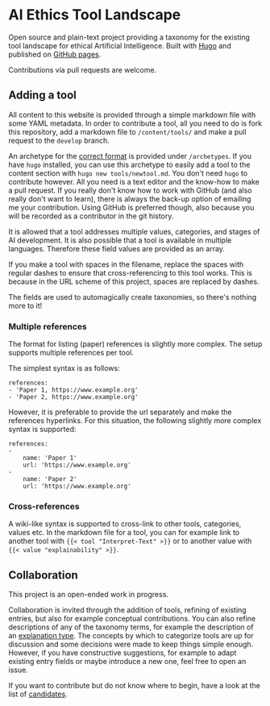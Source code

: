 # AI Ethics Tool Landscape

Open source and plain-text project providing a taxonomy for the existing tool landscape for ethical Artificial Intelligence.
Built with [Hugo](https://gohugo.io/) and published on [GitHub pages](https://edwinwenink.github.io/ai-ethics-tool-landscape/).

Contributions via pull requests are welcome.

## Adding a tool

All content to this website is provided through a simple markdown file with some YAML metadata.
In order to contribute a tool, all you need to do is fork this repository, add a markdown file to `/content/tools/` and make a pull request to the `develop` branch.

An archetype for the [correct format](/archetypes/default.md) is provided under `/archetypes`.
If you have `hugo` installed, you can use this archetype to easily add a tool to the content section with `hugo new tools/newtool.md`.
You don't need `hugo` to contribute however.
All you need is a text editor and the know-how to make a pull request.
If you really don't know how to work with GitHub (and also really don't want to learn), there is always the back-up option of emailing me your contribution.
Using GitHub is preferred though, also because you will be recorded as a contributor in the git history.

It is allowed that a tool addresses multiple values, categories, and stages of AI development.
It is also possible that a tool is available in multiple languages.
Therefore these field values are provided as an array.

If you make a tool with spaces in the filename, replace the spaces with regular dashes to ensure that cross-referencing to this tool works.
This is because in the URL scheme of this project, spaces are replaced by dashes.

The fields are used to automagically create taxonomies, so there's nothing more to it!

### Multiple references

The format for listing (paper) references is slightly more complex.
The setup supports multiple references per tool.

The simplest syntax is as follows:

```
references:
- 'Paper 1, https://www.example.org'
- 'Paper 2, https://www.example.org'
```

However, it is preferable to provide the url separately and make the references hyperlinks.
For this situation, the following slightly more complex syntax is supported:

```
references: 
- 
    name: 'Paper 1'
    url: 'https://www.example.org'
- 
    name: 'Paper 2'
    url: 'https://www.example.org'
```

### Cross-references

A wiki-like syntax is supported to cross-link to other tools, categories, values etc.
In the markdown file for a tool, you can for example link to another tool with `{{< tool "Interpret-Text" >}}` or to another value with `{{< value "explainability" >}}`.

## Collaboration

This project is an open-ended work in progress.

Collaboration is invited through the addition of tools, refining of existing entries, but also for example conceptual contributions.
You can also refine descriptions of any of the taxonomy terms, for example the description of an [explanation type](https://edwinwenink.github.io/ai-ethics-tool-landscape/explanations/).
The concepts by which to categorize tools are up for discussion and some decisions were made to keep things simple enough.
However, if you have constructive suggestions, for example to adapt existing entry fields or maybe introduce a new one, feel free to open an issue.

If you want to contribute but do not know where to begin, have a look at the list of [candidates](./candidates.md).
